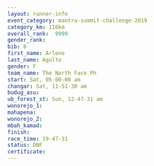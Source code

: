 ```yaml
---
layout: runner-info 
event_category: mantra-summit-challenge-2019 
category_km: 116km 
overall_rank:  9999
gender_rank: 
bib: 8
first_name: Arlene
last_name: Agulto
gender: F
team_name: The North Face Ph
start: Sat, 05-00-00 am
changar: Sat, 11-51-30 am
budug_asu: 
ub_forest_st: Sun, 12-47-31 am
wonorejo_1: 
mahapena: 
wonorejo_2: 
mbah_kamad: 
finish: 
race_time: 19-47-31
status: DNF
certificate: 
---
```

